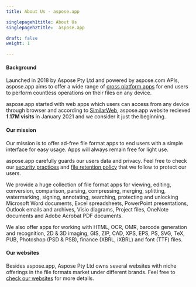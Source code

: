 ```yaml
---
title: About Us - aspose.app

singlepageh1title: About Us
singlepageh2title:  aspose.app

draft: false
weight: 1

---
```


#### Background

Launched in 2018 by Aspose Pty Ltd and powered by aspose.com APIs, aspose.app aims to offer a wide range of [cross platform apps](https://products.aspose.app) for end users to perform countless operations on their files on any device.

aspose.app started with web apps which users can access from any device through browser and according to [SimilarWeb](https://www.similarweb.com/website/aspose.app/#overview), aspose.app website recieved **1.17M visits** in January 2021 and we consider it just the beginning.

#### Our mission

Our mission is to offer ad-free file format apps to end users with a simple interface for easy usage. Apps will always remain free for light use.

aspose.app carefully guards our users data and privacy. Feel free to check our [security practices](https://about.aspose.app/security) and [file retention policy](https://about.aspose.app/legal/file-retention-policy) that we follow to protect our users.

We provide a huge collection of file format apps for viewing, editing, conversion, comparison, parsing, compressing, merging, splitting, watermarking, signing, annotating, searching, protecting and unlocking Microsoft Word documents, Excel spreadsheets, PowerPoint presentations, Outlook emails and archives, Visio diagrams, Project files, OneNote documents and Adobe Acrobat PDF documents.

We also offer apps for working with HTML, OCR, OMR, barcode generation and recognition, 2D &amp; 3D imaging, GIS, ZIP, CAD, XPS, EPS, PS, SVG, TeX, PUB, Photoshop (PSD &amp; PSB), finance (XBRL, iXBRL) and font (TTF) files.

#### Our websites

Besides aspose.app, Aspose Pty Ltd owns several websites with niche offerings in the file formats market under different brands. Feel free to [check our websites](https://websites.aspose.com/) for more details.